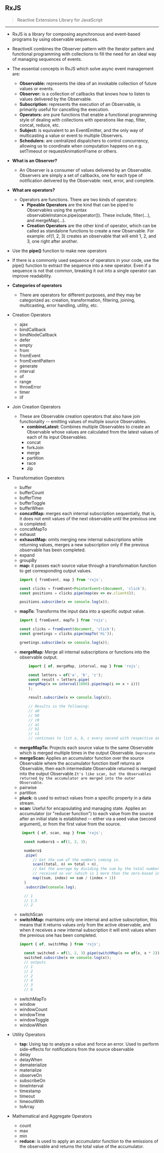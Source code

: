 ## RxJS
> Reactive Extensions Library for JavaScript
 ***

 - RxJS is a library for composing asynchronous and event-based programs by using observable sequences.

- ReactiveX combines the Observer pattern with the Iterator pattern and functional programming with collections to fill the need for an ideal way of managing sequences of events.

-  The essential concepts in RxJS which solve async event management are:

    - **Observable:** represents the idea of an invokable collection of future values or events.
    - **Observer:** is a collection of callbacks that knows how to listen to values delivered by the Observable.
    - **Subscription:** represents the execution of an Observable, is primarily useful for cancelling the execution.
    - **Operators:** are pure functions that enable a functional programming style of dealing with collections with operations like map, filter, concat, reduce, etc.
    - **Subject:** is equivalent to an EventEmitter, and the only way of multicasting a value or event to multiple Observers.
    - **Schedulers:** are centralized dispatchers to control concurrency, allowing us to coordinate when computation happens on e.g. setTimeout or requestAnimationFrame or others.

- **What is an Observer?** 
  - An Observer is a consumer of values delivered by an Observable. Observers are simply a set of callbacks, one for each type of notification delivered by the Observable: next, error, and complete.
  
- **What are operators?** 
  - Operators are functions. There are two kinds of operators:
    - **Pipeable Operators** are the kind that can be piped to Observables using the syntax observableInstance.pipe(operator()). These include, filter(...), and mergeMap(...). 
    - **Creation Operators** are the other kind of operator, which can be called as standalone functions to create a new Observable. For example: of(1, 2, 3) creates an observable that will emit 1, 2, and 3, one right after another.

- Use the **pipe()** function to make new operators
- If there is a commonly used sequence of operators in your code, use the pipe() function to extract the sequence into a new operator. Even if a sequence is not that common, breaking it out into a single operator can improve readability.


- **Categories of operators**
    - There are operators for different purposes, and they may be categorized as: creation, transformation, filtering, joining, multicasting, error handling, utility, etc.

- Creation Operators
    - ajax
    - bindCallback
    - bindNodeCallback
    - defer
    - empty
    - from
    - fromEvent
    - fromEventPattern
    - generate
    - interval
    - of
    - range
    - throwError
    - timer
    - iif
  
- Join Creation Operators
  - These are Observable creation operators that also have join functionality -- emitting values of multiple source Observables.
    - **combineLatest:** Combines multiple Observables to create an Observable whose values are calculated from the latest values of each of its input Observables.
    - concat
    - forkJoin
    - merge
    - partition
    - race
    - zip

- Transformation Operators
    - buffer
    - bufferCount
    - bufferTime
    - bufferToggle
    - bufferWhen
    - **concatMap:** merges each internal subscription sequentially, that is, it does not emit values of the next observable until the previous one is completed.
    - concatMapTo
    - exhaust
    - **exhaustMap:** omits merging new internal subscriptions while returning values, merges a new subscription only if the previous observable has been completed.
    - expand
    - groupBy
    - **map:** it passes each source value through a transformation function to get corresponding output values.
        ```js
        import { fromEvent, map } from 'rxjs';

        const clicks = fromEvent<PointerEvent>(document, 'click');
        const positions = clicks.pipe(map(ev => ev.clientX));

        positions.subscribe(x => console.log(x));
        ```
    - **mapTo**: Transforms the input data into a specific output value.
        ```js
        import { fromEvent, mapTo } from 'rxjs';

        const clicks = fromEvent(document, 'click');
        const greetings = clicks.pipe(mapTo('Hi'));

        greetings.subscribe(x => console.log(x));
        ```
    - **mergeMap:** Merge all internal subscriptions or functions into the observable output.
        ```js
            import { of, mergeMap, interval, map } from 'rxjs';

            const letters = of('a', 'b', 'c');
            const result = letters.pipe(
            mergeMap(x => interval(1000).pipe(map(i => x + i)))
            );

            result.subscribe(x => console.log(x));

            // Results in the following:
            // a0
            // b0
            // c0
            // a1
            // b1
            // c1
            // continues to list a, b, c every second with respective ascending integers
        ```
    - **mergeMapTo:** Projects each source value to the same Observable which is merged multiple times in the output Observable. `Deprecate`
    - **mergeScan:** Applies an accumulator function over the source Observable where the accumulator function itself returns an Observable, then each intermediate Observable returned is merged into the output Observable.`It's like scan, but the Observables returned by the accumulator are merged into the outer Observable.`
    - pairwise
    - partition
    - **pluck:** is used to extract values from a specific property in a data stream.
    - **scan:** Useful for encapsulating and managing state. Applies an accumulator (or "reducer function") to each value from the source after an initial state is established -- either via a seed value (second argument), or from the first value from the source.
      ```js
       import { of, scan, map } from 'rxjs';

        const numbers$ = of(1, 2, 3);

        numbers$
        .pipe(
            // Get the sum of the numbers coming in.
            scan((total, n) => total + n),
            // Get the average by dividing the sum by the total number
            // received so var (which is 1 more than the zero-based index).
            map((sum, index) => sum / (index + 1))
        )
        .subscribe(console.log);

        // 1
        // 1.5
        // 2

      ```
    - switchScan
    - **switchMap:** maintains only one internal and active subscription, this means that it returns values only from the active observable, and when it receives a new internal subscription it will emit values when the previous one has been completed. 
      ```js
      import { of, switchMap } from 'rxjs';

        const switched = of(1, 2, 3).pipe(switchMap(x => of(x, x * 2)));
        switched.subscribe(x => console.log(x));
        // outputs
        // 1
        // 2
        // 2
        // 4
        // 3
        // 6
      ```
    - switchMapTo
    - window
    - windowCount
    - windowTime
    - windowToggle
    - windowWhen

- Utility Operators
    - **tap:** Using tap to analyze a value and force an error. Used to perform side-effects for notifications from the source observable
    - delay
    - delayWhen
    - dematerialize
    - materialize
    - observeOn
    - subscribeOn
    - timeInterval
    - timestamp
    - timeout
    - timeoutWith
    - toArray

- Mathematical and Aggregate Operators
    - count
    - max
    - min
    - **reduce:** is used to apply an accumulator function to the emissions of the observable and returns the total value of the accumulator.